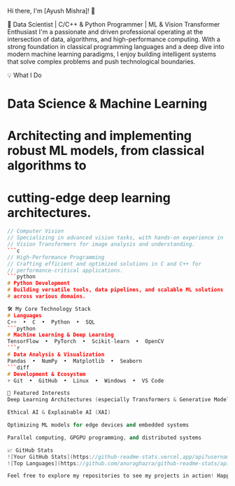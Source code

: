 Hi there, I'm [Ayush Mishra]! 👋

[]([(https://www.linkedin.com/in/ayush190511/)])
[](https://github.com/ayush190511)
[](mailto:ayushmishra642001@gmail.com)

🚀 Data Scientist | C/C++ & Python Programmer | ML & Vision Transformer Enthusiast
I'm a passionate and driven professional operating at the intersection of data, algorithms, and high-performance computing. With a strong foundation in classical programming languages and a deep dive into modern machine learning paradigms, I enjoy building intelligent systems that solve complex problems and push technological boundaries.

💡 What I Do
# Data Science & Machine Learning
# Architecting and implementing robust ML models, from classical algorithms to
# cutting-edge deep learning architectures.
```cpp
// Computer Vision
// Specializing in advanced vision tasks, with hands-on experience in
// Vision Transformers for image analysis and understanding.
```c
// High-Performance Programming
// Crafting efficient and optimized solutions in C and C++ for
// performance-critical applications.
```python
# Python Development
# Building versatile tools, data pipelines, and scalable ML solutions
# across various domains.

🛠️ My Core Technology Stack
# Languages
C++  •  C  •  Python  •  SQL
```python
# Machine Learning & Deep Learning
TensorFlow  •  PyTorch  •  Scikit-learn  •  OpenCV
```r
# Data Analysis & Visualization
Pandas  •  NumPy  •  Matplotlib  •  Seaborn
```diff
# Development & Ecosystem
+ Git  •  GitHub  •  Linux  •  Windows  •  VS Code

🌟 Featured Interests
Deep Learning Architectures (especially Transformers & Generative Models)

Ethical AI & Explainable AI (XAI)

Optimizing ML models for edge devices and embedded systems

Parallel computing, GPGPU programming, and distributed systems

📈 GitHub Stats
![Your GitHub Stats](https://github-readme-stats.vercel.app/api?username=[Your GitHub Username]&show_icons=true&theme=dark&include_all_commits=true&count_private=true)
![Top Languages](https://github.com/anuraghazra/github-readme-stats/api/top-langs/?username=[Your GitHub Username]&layout=compact&theme=dark)

Feel free to explore my repositories to see my projects in action! Happy coding! ✨
